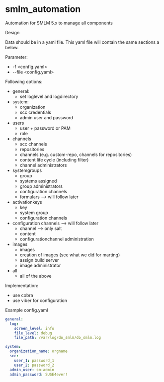 # smlm_automation
Automation for SMLM 5.x to manage all components 



Design

Data should be in a yaml file. This yaml file will contain the same sections a below.

Parameter: 
* -f <config.yaml>
* --file <config.yaml>

Following options:
* general:
  * set loglevel and logdirectory
* system:
  * organization 
  * scc credentials
  * admin user and password
* users
  * user + password or PAM
  * role
* channels
  * scc channels
  * repositories
  * channels (e.g. custom-repo, channels for repositories)
  * content life cycle (including filter)
  * channel administrators
* systemgroups
  * group
  * systems assigned
  * group administrators
  * configuration channels
  * formulars --> will follow later
* activationkeys
  * key
  * system group
  * configuration channels
* configuration channels --> will follow later
  * channel --> only salt
  * content 
  * configurationchannel administration
* images
  * images
  * creation of images (see what we did for marting)
  * assign build server
  * image administrator
* all
  * all of the above

Implementation:
* use cobra
* use viber for configuration

Example config.yaml
```yaml
general: 
  log:
    screen_level: info
    file_level: debug
    file_path: /var/log/do_smlm/do_smlm.log

system:
  organization_name: orgname
  scc:
    user_1: password_1
    user_2: password_2
  admin_user: sm-admin
  admin_password: SUSE4ever!



```